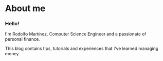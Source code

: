 # About me

### Hello!

I'm Rodolfo Martínez. Computer Science Engineer and a passionate of personal finance.

This blog contains tips, tutorials and experiences that I've learned managing money.
